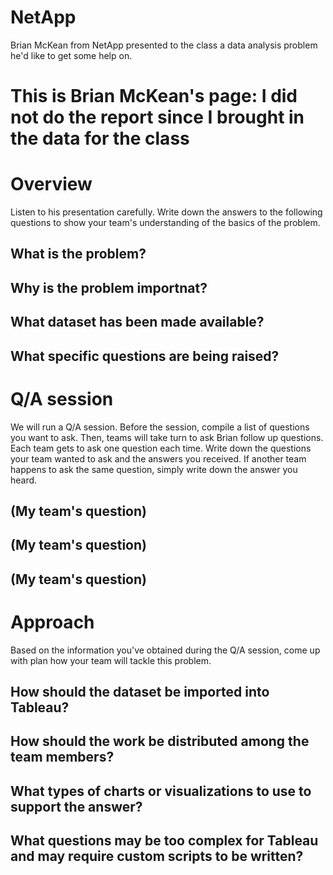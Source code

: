 # NetApp

Brian McKean from NetApp presented to the class a data analysis problem he'd
like to get some help on.

# This is Brian McKean's page: I did not do the report since I brought in the data for the class


# Overview

Listen to his presentation carefully. Write down the answers to the following
questions to show your team's understanding of the basics of the problem.

## What is the problem?


## Why is the problem importnat?


## What dataset has been made available?


## What specific questions are being raised?


# Q/A session

We will run a Q/A session. Before the session, compile a list of questions you
want to ask. Then, teams will take turn to ask Brian follow up questions.
Each team gets to ask one question each time. Write down the questions your team
wanted to ask and the answers you received. If another team happens to ask the
same question, simply write down the answer you heard.

## (My team's question)

## (My team's question)

## (My team's question)


# Approach

Based on the information you've obtained during the Q/A session, come up with
plan how your team will tackle this problem.

## How should the dataset be imported into Tableau?


## How should the work be distributed among the team members?


## What types of charts or visualizations to use to support the answer?


## What questions may be too complex for Tableau and may require custom scripts to be written?
